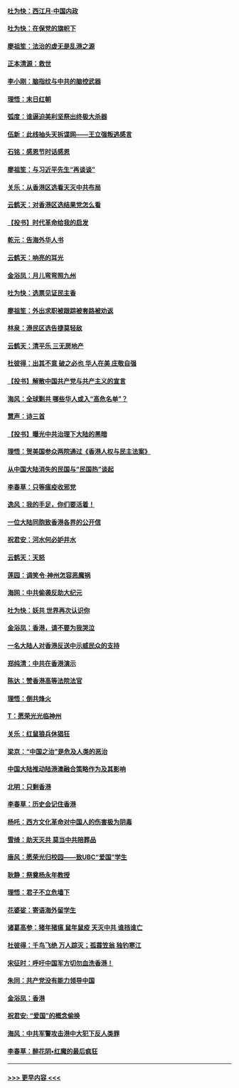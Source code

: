 #### [吐为快：西江月·中国内政](../pages/nsc993/n11692071.md?t=12011001) 
#### [吐为快：在保党的旗帜下](../pages/nsc993/n11691188.md?t=12011001) 
#### [廖祖笙：法治的虚无是乱港之源](../pages/nsc993/n11690605.md?t=12011001) 
#### [正本清源：救世](../pages/nsc993/n11689134.md?t=12011001) 
#### [李小刚：脑指纹与中共的脑控武器](../pages/nsc993/n11688900.md?t=12011001) 
#### [理悟：末日红朝](../pages/nsc993/n11688829.md?t=12011001) 
#### [弧度：谁逼迫美利坚祭出终极大杀器](../pages/nsc993/n11688735.md?t=12011001) 
#### [伍新：此线抽头天拆谍网——王立强叛逃感言](../pages/nsc993/n11687981.md?t=12011001) 
#### [石铭：感恩节时话感恩](../pages/nsc993/n11687568.md?t=12011001) 
#### [廖祖笙：与习近平先生“再谈谈”](../pages/nsc993/n11687005.md?t=12011001) 
#### [关乐：从香港区选看天灭中共布局](../pages/nsc993/n11686647.md?t=12011001) 
#### [云鹤天：对香港区选结果党怎么看](../pages/nsc993/n11686216.md?t=12011001) 
#### [【投书】时代革命给我的启发](../pages/nsc993/n11684287.md?t=12011001) 
#### [乾元：告海外华人书](../pages/nsc993/n11684044.md?t=12011001) 
#### [云鹤天：响亮的耳光](../pages/nsc993/n11684254.md?t=12011001) 
#### [金浴凤：月儿弯弯照九州](../pages/nsc993/n11684231.md?t=12011001) 
#### [吐为快：选票见证民主香](../pages/nsc993/n11684206.md?t=12011001) 
#### [廖祖笙：外出求职被跟踪被套路被劝返](../pages/nsc993/n11683874.md?t=12011001) 
#### [林泉：港民区选告捷莫轻敌](../pages/nsc993/n11683930.md?t=12011001) 
#### [云鹤天：清平乐 三无房地产](../pages/nsc993/n11681521.md?t=12011001) 
#### [杜彼得：出其不意 破之必也 华人在美 庄敬自强](../pages/nsc993/n11679554.md?t=12011001) 
#### [【投书】解散中国共产党与共产主义的宣言](../pages/nsc993/n11679177.md?t=12011001) 
#### [海风：全球剿共 哪些华人或入“高危名单”？](../pages/nsc993/n11678617.md?t=12011001) 
#### [慧声：诗三首](../pages/nsc993/n11678848.md?t=12011001) 
#### [【投书】曝光中共治理下大陆的黑暗](../pages/nsc993/n11678674.md?t=12011001) 
#### [理悟：贺美国参众两院通过《香港人权与民主法案》](../pages/nsc993/n11678104.md?t=12011001) 
#### [从中国大陆消失的民国与“民国热”谈起](../pages/nsc993/n11678075.md?t=12011001) 
#### [李春草：只等瘟疫收邪党](../pages/nsc993/n11677308.md?t=12011001) 
#### [逸风：我的手足，你们要活着！](../pages/nsc993/n11676352.md?t=12011001) 
#### [一位大陆同胞致香港各界的公开信](../pages/nsc993/n11675761.md?t=12011001) 
#### [祝君安：河水何必妒井水](../pages/nsc993/n11675746.md?t=12011001) 
#### [云鹤天：天怒](../pages/nsc993/n11675718.md?t=12011001) 
#### [莲园：调笑令‧神州怎容恶魔祸](../pages/nsc993/n11675648.md?t=12011001) 
#### [海网：中共偷袭反助大纪元](../pages/nsc993/n11673515.md?t=12011001) 
#### [吐为快：妖共 世界再次认识你](../pages/nsc993/n11673506.md?t=12011001) 
#### [金浴凤：香港，请不要为我哭泣](../pages/nsc993/n11673248.md?t=12011001) 
#### [一名大陆人对香港反送中示威民众的支持](../pages/nsc993/n11672615.md?t=12011001) 
#### [郑纯清：中共在香港演示](../pages/nsc993/n11670539.md?t=12011001) 
#### [陈达：赞香港高等法院法官](../pages/nsc993/n11669542.md?t=12011001) 
#### [理悟：倒共烽火](../pages/nsc993/n11668844.md?t=12011001) 
#### [T：愿荣光光临神州](../pages/nsc993/n11668421.md?t=12011001) 
#### [关乐：红鼠狼兵休猖狂](../pages/nsc993/n11668378.md?t=12011001) 
#### [梁京：“中国之治”是危及人类的恶治](../pages/nsc993/n11668328.md?t=12011001) 
#### [中国大陆推动陆港澳融合策略作为及其影响](../pages/nsc993/n11668157.md?t=12011001) 
#### [北明：只剩香港](../pages/nsc993/n11668002.md?t=12011001) 
#### [李春草：历史会记住香港](../pages/nsc993/n11667927.md?t=12011001) 
#### [杨吒：西方文化革命对中国人的伤害极为阴毒](../pages/nsc993/n11664521.md?t=12011001) 
#### [雪绮：助天灭共 莫当中共陪葬品](../pages/nsc993/n11662650.md?t=12011001) 
#### [唐风：愿荣光归校园——致UBC“爱国”学生](../pages/nsc993/n11662194.md?t=12011001) 
#### [耿静：祭奠杨永年教授](../pages/nsc993/n11662514.md?t=12011001) 
#### [理悟：君子不立危墙下](../pages/nsc993/n11662172.md?t=12011001) 
#### [花婆娑：寄语海外留学生](../pages/nsc993/n11662121.md?t=12011001) 
#### [诸葛高参：猪年猪瘟 鼠年鼠疫 天灭中共 谁挡谁亡](../pages/nsc993/n11661980.md?t=12011001) 
#### [杜彼得：千鸟飞绝 万人踪灭；孤蓑笠翁 独钓寒江](../pages/nsc993/n11661170.md?t=12011001) 
#### [宋征时：呼吁中国军方切勿血洗香港！](../pages/nsc993/n11415318.md?t=12011001) 
#### [朱同：共产党没有能力领导中国](../pages/nsc993/n11660421.md?t=12011001) 
#### [金浴凤：香港](../pages/nsc993/n11660419.md?t=12011001) 
#### [祝君安: “爱国”的概念偷换](../pages/nsc993/n11659706.md?t=12011001) 
#### [海风：中共军警攻击港中大犯下反人类罪](../pages/nsc993/n11659632.md?t=12011001) 
#### [李春草：醉花阴•红魔的最后疯狂](../pages/nsc993/n11659287.md?t=12011001) 

----
#### [ >>> 更早内容 <<< ](../indexes/nsc993-earlier.md)
